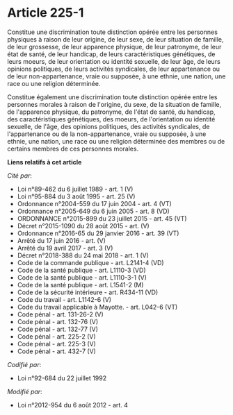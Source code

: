 # Article 225-1

Constitue une discrimination toute distinction opérée entre les personnes physiques à raison de leur origine, de leur sexe,
de leur situation de famille, de leur grossesse, de leur apparence physique, de leur patronyme, de leur état de santé, de
leur handicap, de leurs caractéristiques génétiques, de leurs moeurs, de leur orientation ou identité sexuelle, de leur âge,
de leurs opinions politiques, de leurs activités syndicales, de leur appartenance ou de leur non-appartenance, vraie ou
supposée, à une ethnie, une nation, une race ou une religion déterminée. 

Constitue également une discrimination toute distinction opérée entre les personnes morales à raison de l'origine, du sexe,
de la situation de famille, de l'apparence physique, du patronyme, de l'état de santé, du handicap, des caractéristiques
génétiques, des moeurs, de l'orientation ou identité sexuelle, de l'âge, des opinions politiques, des activités syndicales,
de l'appartenance ou de la non-appartenance, vraie ou supposée, à une ethnie, une nation, une race ou une religion déterminée
des membres ou de certains membres de ces personnes morales.

**Liens relatifs à cet article**

_Cité par_:

  - Loi n°89-462 du 6 juillet 1989 - art. 1 (V)
  - Loi n°95-884 du 3 août 1995 - art. 25 (V)
  - Ordonnance n°2004-559 du 17 juin 2004 - art. 4 (VT)
  - Ordonnance n°2005-649 du 6 juin 2005 - art. 8 (VD)
  - ORDONNANCE n°2015-899 du 23 juillet 2015 - art. 45 (VT)
  - Décret n°2015-1090 du 28 août 2015 - art. (V)
  - Ordonnance n°2016-65 du 29 janvier 2016 - art. 39 (VT)
  - Arrêté du 17 juin 2016 - art. (V)
  - Arrêté du 19 avril 2017 - art. 3 (V)
  - Décret n°2018-388 du 24 mai 2018 - art. 1 (V)
  - Code de la commande publique - art. L2141-4 (VD)
  - Code de la santé publique - art. L1110-3 (VD)
  - Code de la santé publique - art. L1110-3-1 (V)
  - Code de la santé publique - art. L1541-2 (M)
  - Code de la sécurité intérieure - art. R434-11 (VD)
  - Code du travail - art. L1142-6 (V)
  - Code du travail applicable à Mayotte. - art. L042-6 (VT)
  - Code pénal - art. 131-26-2 (V)
  - Code pénal - art. 132-76 (V)
  - Code pénal - art. 132-77 (V)
  - Code pénal - art. 225-2 (V)
  - Code pénal - art. 225-3 (V)
  - Code pénal - art. 432-7 (V)

_Codifié par_:

  - Loi n°92-684 du 22 juillet 1992

_Modifié par_:

  - Loi n°2012-954 du 6 août 2012 - art. 4
